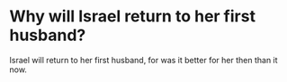 # Why will Israel return to her first husband?

Israel will return to her first husband, for was it better for her then than it now.
